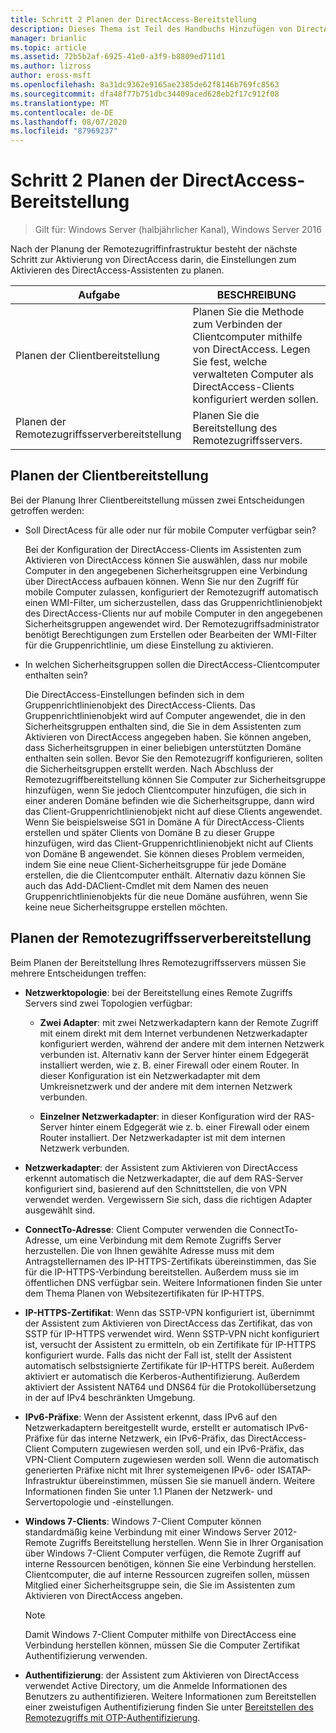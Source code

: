 ```yaml
---
title: Schritt 2 Planen der DirectAccess-Bereitstellung
description: Dieses Thema ist Teil des Handbuchs Hinzufügen von DirectAccess zu einer vorhandenen Remote Zugriffs Bereitstellung (VPN) für Windows Server 2016.
manager: brianlic
ms.topic: article
ms.assetid: 72b5b2af-6925-41e0-a3f9-b8809ed711d1
ms.author: lizross
author: eross-msft
ms.openlocfilehash: 8a31dc9362e9165ae2385de62f8146b769fc8563
ms.sourcegitcommit: dfa48f77b751dbc34409aced628eb2f17c912f08
ms.translationtype: MT
ms.contentlocale: de-DE
ms.lasthandoff: 08/07/2020
ms.locfileid: "87969237"
---
```

# <a name="step-2-plan-the-directaccess-deployment"></a>Schritt 2 Planen der DirectAccess-Bereitstellung

>Gilt für: Windows Server (halbjährlicher Kanal), Windows Server 2016

Nach der Planung der Remotezugriffinfrastruktur besteht der nächste Schritt zur Aktivierung von DirectAccess darin, die Einstellungen zum Aktivieren des DirectAccess-Assistenten zu planen.

|Aufgabe|BESCHREIBUNG|
|----|--------|
|Planen der Clientbereitstellung|Planen Sie die Methode zum Verbinden der Clientcomputer mithilfe von DirectAccess. Legen Sie fest, welche verwalteten Computer als DirectAccess-Clients konfiguriert werden sollen.|
|Planen der Remotezugriffsserverbereitstellung|Planen Sie die Bereitstellung des Remotezugriffsservers.|

## <a name="planning-for-client-deployment"></a><a name="bkmk_2_1_client"></a>Planen der Clientbereitstellung
Bei der Planung Ihrer Clientbereitstellung müssen zwei Entscheidungen getroffen werden:

-   Soll DirectAcess für alle oder nur für mobile Computer verfügbar sein?

    Bei der Konfiguration der DirectAccess-Clients im Assistenten zum Aktivieren von DirectAccess können Sie auswählen, dass nur mobile Computer in den angegebenen Sicherheitsgruppen eine Verbindung über DirectAccess aufbauen können. Wenn Sie nur den Zugriff für mobile Computer zulassen, konfiguriert der Remotezugriff automatisch einen WMI-Filter, um sicherzustellen, dass das Gruppenrichtlinienobjekt des DirectAccess-Clients nur auf mobile Computer in den angegebenen Sicherheitsgruppen angewendet wird. Der Remotezugriffsadministrator benötigt Berechtigungen zum Erstellen oder Bearbeiten der WMI-Filter für die Gruppenrichtlinie, um diese Einstellung zu aktivieren.

-   In welchen Sicherheitsgruppen sollen die DirectAccess-Clientcomputer enthalten sein?

    Die DirectAccess-Einstellungen befinden sich in dem Gruppenrichtlinienobjekt des DirectAccess-Clients. Das Gruppenrichtlinienobjekt wird auf Computer angewendet, die in den Sicherheitsgruppen enthalten sind, die Sie in dem Assistenten zum Aktivieren von DirectAccess angegeben haben. Sie können angeben, dass Sicherheitsgruppen in einer beliebigen unterstützten Domäne enthalten sein sollen. Bevor Sie den Remotezugriff konfigurieren, sollten die Sicherheitsgruppen erstellt werden. Nach Abschluss der Remotezugriffbereitstellung können Sie Computer zur Sicherheitsgruppe hinzufügen, wenn Sie jedoch Clientcomputer hinzufügen, die sich in einer anderen Domäne befinden wie die Sicherheitsgruppe, dann wird das Client-Gruppenrichtlinienobjekt nicht auf diese Clients angewendet. Wenn Sie beispielsweise SG1 in Domäne A für DirectAccess-Clients erstellen und später Clients von Domäne B zu dieser Gruppe hinzufügen, wird das Client-Gruppenrichtlinienobjekt nicht auf Clients von Domäne B angewendet. Sie können dieses Problem vermeiden, indem Sie eine neue Client-Sicherheitsgruppe für jede Domäne erstellen, die die Clientcomputer enthält. Alternativ dazu können Sie auch das Add-DAClient-Cmdlet mit dem Namen des neuen Gruppenrichtlinienobjekts für die neue Domäne ausführen, wenn Sie keine neue Sicherheitsgruppe erstellen möchten.

## <a name="planning-for-remote-access-server-deployment"></a><a name="bkmk_2_2_server"></a>Planen der Remotezugriffsserverbereitstellung
Beim Planen der Bereitstellung Ihres Remotezugriffsservers müssen Sie mehrere Entscheidungen treffen:

-   **Netzwerktopologie**: bei der Bereitstellung eines Remote Zugriffs Servers sind zwei Topologien verfügbar:

    -   **Zwei Adapter**: mit zwei Netzwerkadaptern kann der Remote Zugriff mit einem direkt mit dem Internet verbundenen Netzwerkadapter konfiguriert werden, während der andere mit dem internen Netzwerk verbunden ist. Alternativ kann der Server hinter einem Edgegerät installiert werden, wie z. B. einer Firewall oder einem Router. In dieser Konfiguration ist ein Netzwerkadapter mit dem Umkreisnetzwerk und der andere mit dem internen Netzwerk verbunden.

    -   **Einzelner Netzwerkadapter**: in dieser Konfiguration wird der RAS-Server hinter einem Edgegerät wie z. b. einer Firewall oder einem Router installiert. Der Netzwerkadapter ist mit dem internen Netzwerk verbunden.

-   **Netzwerkadapter**: der Assistent zum Aktivieren von DirectAccess erkennt automatisch die Netzwerkadapter, die auf dem RAS-Server konfiguriert sind, basierend auf den Schnittstellen, die von VPN verwendet werden. Vergewissern Sie sich, dass die richtigen Adapter ausgewählt sind.

-   **ConnectTo-Adresse**: Client Computer verwenden die ConnectTo-Adresse, um eine Verbindung mit dem Remote Zugriffs Server herzustellen. Die von Ihnen gewählte Adresse muss mit dem Antragstellernamen des IP-HTTPS-Zertifikats übereinstimmen, das Sie für die IP-HTTPS-Verbindung bereitstellen. Außerdem muss sie im öffentlichen DNS verfügbar sein. Weitere Informationen finden Sie unter dem Thema Planen von Websitezertifikaten für IP-HTTPS.

-   **IP-HTTPS-Zertifikat**: Wenn das SSTP-VPN konfiguriert ist, übernimmt der Assistent zum Aktivieren von DirectAccess das Zertifikat, das von SSTP für IP-HTTPS verwendet wird. Wenn SSTP-VPN nicht konfiguriert ist, versucht der Assistent zu ermitteln, ob ein Zertifikate für IP-HTTPS konfiguriert wurde. Falls das nicht der Fall ist, stellt der Assistent automatisch selbstsignierte Zertifikate für IP-HTTPS bereit. Außerdem aktiviert er automatisch die Kerberos-Authentifizierung. Außerdem aktiviert der Assistent NAT64 und DNS64 für die Protokollübersetzung in der auf IPv4 beschränkten Umgebung.

-   **IPv6-Präfixe**: Wenn der Assistent erkennt, dass IPv6 auf den Netzwerkadaptern bereitgestellt wurde, erstellt er automatisch IPv6-Präfixe für das interne Netzwerk, ein IPv6-Präfix, das DirectAccess-Client Computern zugewiesen werden soll, und ein IPv6-Präfix, das VPN-Client Computern zugewiesen werden soll. Wenn die automatisch generierten Präfixe nicht mit Ihrer systemeigenen IPv6- oder ISATAP-Infrastruktur übereinstimmen, müssen Sie sie manuell ändern. Weitere Informationen finden Sie unter 1.1 Planen der Netzwerk- und Servertopologie und -einstellungen.

-   **Windows 7-Clients**: Windows 7-Client Computer können standardmäßig keine Verbindung mit einer Windows Server 2012-Remote Zugriffs Bereitstellung herstellen. Wenn Sie in Ihrer Organisation über Windows 7-Client Computer verfügen, die Remote Zugriff auf interne Ressourcen benötigen, können Sie eine Verbindung herstellen. Clientcomputer, die auf interne Ressourcen zugreifen sollen, müssen Mitglied einer Sicherheitsgruppe sein, die Sie im Assistenten zum Aktivieren von DirectAccess angeben.

    > [!NOTE]
    > Damit Windows 7-Client Computer mithilfe von DirectAccess eine Verbindung herstellen können, müssen Sie die Computer Zertifikat Authentifizierung verwenden.

-   **Authentifizierung**: der Assistent zum Aktivieren von DirectAccess verwendet Active Directory, um die Anmelde Informationen des Benutzers zu authentifizieren. Weitere Informationen zum Bereitstellen einer zweistufigen Authentifizierung finden Sie unter [Bereitstellen des Remotezugriffs mit OTP-Authentifizierung](../../ras/otp/Deploy-RA-OTP.md).





